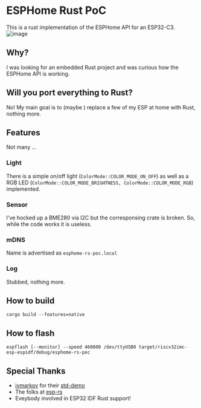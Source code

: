 # ESPHome Rust PoC

This is a rust implementation of the ESPHome API for an ESP32-C3.
![image](https://user-images.githubusercontent.com/2230104/158893398-22839275-8f7f-4a48-909d-9974edda332a.png)


## Why?
I was looking for an embedded Rust project and was curious how the ESPHome API is working.

## Will you port everything to Rust?
No! My main goal is to (maybe ) replace a few of my ESP at home with Rust, nothing more.

## Features
Not many ...

### Light
There is a simple on/off light (`ColorMode::COLOR_MODE_ON_OFF`) as well as a RGB LED (`ColorMode::COLOR_MODE_BRIGHTNESS, ColorMode::COLOR_MODE_RGB`) implemented.

### Sensor
I've hocked up a BME280 via I2C but the corresponsing crate is broken. So, while the code works it is useless.

### mDNS
Name is advertised as `esphome-rs-poc.local`

### Log
Stubbed, nothing more.

## How to build
`cargo build --features=native`

## How to flash
`espflash [--monitor] --speed 460800 /dev/ttyUSB0 target/riscv32imc-esp-espidf/debug/esphome-rs-poc`

## Special Thanks
- [ivmarkov](https://github.com/ivmarkov) for their [std-demo](https://github.com/ivmarkov/rust-esp32-std-demo)
- The folks at [esp-rs](https://matrix.to/#/#esp-rs:matrix.org) 
- Eveybody involved in ESP32 IDF Rust support!
